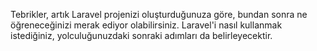 Tebrikler, artık Laravel projenizi oluşturduğunuza göre, bundan sonra ne öğreneceğinizi 
merak ediyor olabilirsiniz. Laravel'i nasıl kullanmak istediğiniz, 
yolculuğunuzdaki sonraki adımları da belirleyecektir.